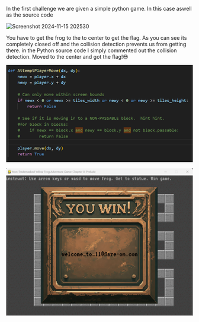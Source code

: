 In the first challenge we are given a simple python game.  In this case aswell as the source code

![Screenshot 2024-11-15 202530](https://github.com/user-attachments/assets/c14f38f9-104f-476b-9009-e2124f80cf3b)



You have to get the frog to the to center to get the flag. As you can see its completely closed off and the collision detection prevents us from getting there. 
in the Python source code I simply commented out the collision detection. Moved to the center and got the flag!😎

![Alt text for the image](./img/flare2.png)

![Alt text for the image](./img/flare3.png)
